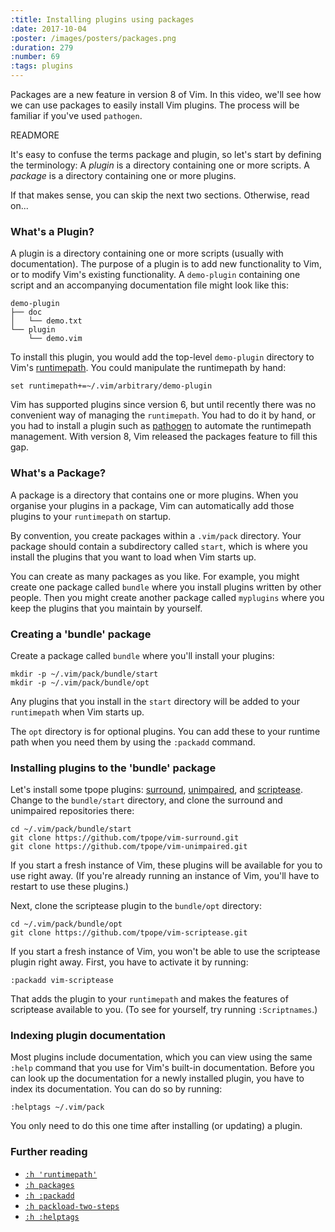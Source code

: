```yaml
---
:title: Installing plugins using packages
:date: 2017-10-04
:poster: /images/posters/packages.png
:duration: 279
:number: 69
:tags: plugins
---
```


Packages are a new feature in version 8 of Vim.
In this video, we'll see how we can use packages to easily install Vim plugins.
The process will be familiar if you've used `pathogen`.

READMORE

It's easy to confuse the terms package and plugin, so let's start by defining the terminology:
A *plugin* is a directory containing one or more scripts.
A *package* is a directory containing one or more plugins.

If that makes sense, you can skip the next two sections. Otherwise, read on...

### What's a Plugin?

A plugin is a directory containing one or more scripts (usually with documentation).
The purpose of a plugin is to add new functionality to Vim, or to modify Vim's existing functionality.
A `demo-plugin` containing one script and an accompanying documentation file might look like this:

```
demo-plugin
├── doc
│   └── demo.txt
└── plugin
    └── demo.vim
```

To install this plugin, you would add the top-level `demo-plugin` directory to Vim's [runtimepath][rtp]. You could manipulate the runtimepath by hand:

```viml
set runtimepath+=~/.vim/arbitrary/demo-plugin
```

Vim has supported plugins since version 6, but until recently there was no convenient way of managing the `runtimepath`.
You had to do it by hand, or you had to install a plugin such as [pathogen][] to automate the runtimepath management.
With version 8, Vim released the packages feature to fill this gap.

### What's a Package?

A package is a directory that contains one or more plugins.
When you organise your plugins in a package, Vim can automatically add those plugins to your `runtimepath` on startup.

By convention, you create packages within a `.vim/pack` directory.
Your package should contain a subdirectory called `start`, which is where you install the plugins that you want to load when Vim starts up.

You can create as many packages as you like. For example, you might create one package called `bundle` where you install plugins written by other people. Then you might create another package called `myplugins` where you keep the plugins that you maintain by yourself.

### Creating a 'bundle' package

Create a package called `bundle` where you'll install your plugins:

```
mkdir -p ~/.vim/pack/bundle/start
mkdir -p ~/.vim/pack/bundle/opt
```

Any plugins that you install in the `start` directory will be added to your `runtimepath` when Vim starts up.

The `opt` directory is for optional plugins. You can add these to your runtime path when you need them by using the `:packadd` command.

### Installing plugins to the 'bundle' package

Let's install some tpope plugins: [surround][], [unimpaired][], and [scriptease][].
Change to the `bundle/start` directory, and clone the surround and unimpaired repositories there:

```
cd ~/.vim/pack/bundle/start
git clone https://github.com/tpope/vim-surround.git
git clone https://github.com/tpope/vim-unimpaired.git
```

If you start a fresh instance of Vim, these plugins will be available for you to use right away.
(If you're already running an instance of Vim, you'll have to restart to use these plugins.)

Next, clone the scriptease plugin to the `bundle/opt` directory:

```
cd ~/.vim/pack/bundle/opt
git clone https://github.com/tpope/vim-scriptease.git
```

If you start a fresh instance of Vim, you won't be able to use the scriptease plugin right away. First, you have to activate it by running:

```
:packadd vim-scriptease
```

That adds the plugin to your `runtimepath` and makes the features of scriptease available to you. (To see for yourself, try running `:Scriptnames`.)

### Indexing plugin documentation

Most plugins include documentation, which you can view using the same `:help` command that you use for Vim's built-in documentation.
Before you can look up the documentation for a newly installed plugin, you have to index its documentation.
You can do so by running:

```
:helptags ~/.vim/pack
```

You only need to do this one time after installing (or updating) a plugin.

### Further reading

* [`:h 'runtimepath'`][rtp]
* [`:h packages`][packages]
* [`:h :packadd`][packadd]
* [`:h packload-two-steps`][packload-two-steps]
* [`:h :helptags`][helptags]

[packages]: https://neovim.io/doc/user/repeat.html#packages
[packadd]: https://neovim.io/doc/user/repeat.html#%3Apackadd
[helptags]: https://neovim.io/doc/user/helphelp.html#%3Ahelptags
[packload-two-steps]: https://neovim.io/doc/user/repeat.html#packload-two-steps
[rtp]: https://neovim.io/doc/user/options.html#%27rtp%27
[pathogen]: https://github.com/tpope/vim-pathogen
[surround]: https://github.com/tpope/vim-surround
[unimpaired]: https://github.com/tpope/vim-unimpaired
[scriptease]: https://github.com/tpope/vim-scriptease
